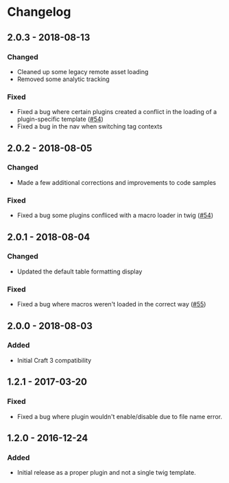 # Changelog

## 2.0.3 - 2018-08-13

### Changed

- Cleaned up some legacy remote asset loading
- Removed some analytic tracking

### Fixed

- Fixed a bug where certain plugins created a conflict in the loading of a plugin-specific template ([#54](https://github.com/focuslabllc/craft-cheat-sheet/issues/54))
- Fixed a bug in the nav when switching tag contexts


## 2.0.2 - 2018-08-05

### Changed

- Made a few additional corrections and improvements to code samples

### Fixed

- Fixed a bug some plugins confliced with a macro loader in twig ([#54](https://github.com/focuslabllc/craft-cheat-sheet/issues/54))


## 2.0.1 - 2018-08-04

### Changed

- Updated the default table formatting display

### Fixed

- Fixed a bug where macros weren't loaded in the correct way ([#55](https://github.com/focuslabllc/craft-cheat-sheet/issues/55))


## 2.0.0 - 2018-08-03

### Added

- Initial Craft 3 compatibility


## 1.2.1 - 2017-03-20

### Fixed

- Fixed a bug where plugin wouldn't enable/disable due to file name error.


## 1.2.0 - 2016-12-24

### Added

- Initial release as a proper plugin and not a single twig template.